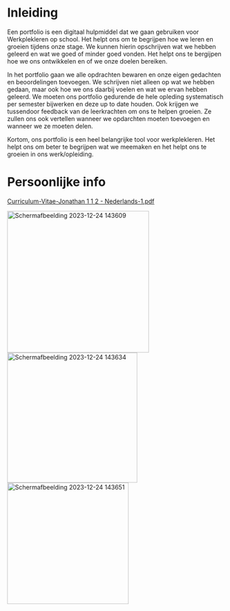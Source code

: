 
# Inleiding

Een portfolio is een digitaal hulpmiddel dat we gaan gebruiken voor Werkplekleren op school. Het helpt ons om te begrijpen hoe we leren en groeien tijdens onze stage. We kunnen hierin opschrijven wat we hebben geleerd en wat we goed of minder goed vonden. Het helpt ons te bergijpen hoe we ons ontwikkelen en of we onze doelen bereiken.

In het portfolio gaan we alle opdrachten bewaren en onze eigen gedachten en beoordelingen toevoegen. We schrijven niet alleen op wat we hebben gedaan, maar ook hoe we ons daarbij voelen en wat we ervan hebben geleerd. We moeten ons portfolio gedurende de hele opleding systematisch per semester bijwerken en deze up to date houden. Ook krijgen we tussendoor feedback van de leerkrachten om ons te helpen groeien. Ze zullen ons ook vertellen wanneer we opdarchten moeten toevoegen en wanneer we ze moeten delen.

Kortom, ons portfolio is een heel belangrijke tool voor werkplekleren. Het helpt ons om beter te begrijpen wat we meemaken en het helpt ons te groeien in ons werk/opleiding.

# Persoonlijke info

[Curriculum-Vitae-Jonathan 1 1 2 - Nederlands-1.pdf](https://github.com/PXL-Digital-SNE-Werkplekleren/portfolio-JonathanDanielsPXL/files/13761816/Curriculum-Vitae-Jonathan.1.1.2.-.Nederlands-1.pdf)

<img width="328" alt="Schermafbeelding 2023-12-24 143609" src="https://github.com/PXL-Digital-SNE-Werkplekleren/portfolio-JonathanDanielsPXL/assets/146947512/321b8b98-cf43-4bf7-ba56-b4a63ab8cf27">
<img width="301" alt="Schermafbeelding 2023-12-24 143634" src="https://github.com/PXL-Digital-SNE-Werkplekleren/portfolio-JonathanDanielsPXL/assets/146947512/2526570f-7ce2-41cd-be72-cb0805c444c4">
<img width="281" alt="Schermafbeelding 2023-12-24 143651" src="https://github.com/PXL-Digital-SNE-Werkplekleren/portfolio-JonathanDanielsPXL/assets/146947512/65bc0891-299a-4680-becc-2705f8971c9d">
